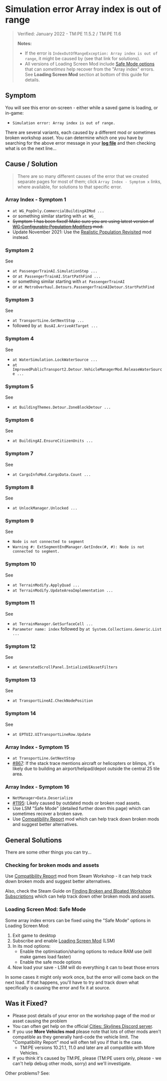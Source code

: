 # Simulation error Array index is out of range

> Verified: January 2022 - TM:PE 11.5.2 / TM:PE 11.6
>
> **Notes:**
> * If the error is `IndexOutOfRangeException: Array index is out of range`, it might be caused
    by [](Broken-Road-Assets.md) (see that link for solutions).
> * All versions of Loading Screen Mod
    include [Safe Mode options](https://steamcommunity.com/workshop/filedetails/discussion/667342976/1626286205707786286/)
    that can _sometimes_ help recover from the "Array index" errors. See **Loading Screen Mod** section at bottom of
    this guide for details.

## Symptom

You will see this error on-screen - either while a saved game is loading, or in-game:

* `Simulation error: Array index is out of range.`

There are several variants, each caused by a different mod or sometimes broken workshop asset. You can determine which
one you have by searching for the above error message in your [**log file**](Share-your-Cities-Skylines-log-file.md) and
then checking what is on the next line...

## Cause / Solution

> There are so many different causes of the error that we created separate pages for most of them;
> click `Array Index - Symptom x` links, where available, for solutions to that specific error.

### Array Index - Symptom 1

* `at WG_PopOnly.CommercialBuildingAIMod ...`
* or something similar starting with `at WG_`
* ~~Symptom 1 has been fixed! Make sure you are using latest version
  of [WG Configurable Population Modifiers](https://steamcommunity.com/sharedfiles/filedetails/?id=652921941) mod.~~
* Update November 2021: Use
  the [Realistic Population Revisited](https://steamcommunity.com/sharedfiles/filedetails/?id=2025147082&searchtext=realistic+population+revived)
  mod instead.

### Symptom 2

See [](Array-Index---Symptom-2.md)

* `at PassengerTrainAI.SimulationStep ...`
* or `at PassengerTrainAI.StartPathFind ...`
* or something similar starting with `at PassengerTrainAI`
* or `at MetroOverhaul.Detours.PassengerTrainAIDetour.StartPathFind`

### Symptom 3

See [](Array-Index---Symptom-3.md)

* `at TransportLine.GetNextStop ...`
* followed by `at BusAI.ArriveAtTarget ...`

### Symptom 4

See [](Array-Index---Symptom-4.md)

* `at WaterSimulation.LockWaterSource ...`
* `at ImprovedPublicTransport2.Detour.VehicleManagerMod.ReleaseWaterSource ...`

### Symptom 5

See [](Array-Index---Symptom-5.md)

* `at BuildingThemes.Detour.ZoneBlockDetour ...`

### Symptom 6

See [](Array-Index---Symptom-6.md)

* `at BuildingAI.EnsureCitizenUnits ...`

### Symptom 7

See [](Array-Index---Symptom-7.md)

* `at CargoInfoMod.CargoData.Count ...`

### Symptom 8

See [](Array-Index---Symptom-8.md)

* `at UnlockManager.Unlocked ...`

### Symptom 9

See [](Array-Index---Symptom-9.md)

* `Node is not connected to segment`
* `Warning #: ExtSegmentEndManager.GetIndex(#, #): Node is not connected to segment.`

### Symptom 10

See [](Array-Index---Symptom-10.md)

* `at TerrainModify.ApplyQuad ...`
* `at TerrainModify.UpdateAreaImplementation ...`

### Symptom 11

See [](Array-Index---Symptom-11.md)

* `at TerrainManager.GetSurfaceCell ...`
* `Parameter name: index` followed by `at System.Collections.Generic.List ...`

### Symptom 12

See [](Array-Index---Symptom-12.md)

* `at GeneratedScrollPanel.IntializeUIAssetFilters`

### Symptom 13

See [](Array-Index---Symptom-13.md)

* `at TransportLineAI.CheckNodePosition`

### Symptom 14

See [](Array-Index---Symptom-14.md)

* `at EPTUI2.UITransportLineRow.Update`

### Array Index - Symptom 15

* `at TransportLine.GetNextStop`
* [#867](https://github.com/CitiesSkylinesMods/TMPE/issues/867): If the stack trace mentions aircraft or helicopters or
  blimps, it's likely due to building an airport/helipad/depot outside the central 25 tile area.

### Array Index - Symptom 16

* `NetManager+Data.Deserialize`
* [#1195](https://github.com/CitiesSkylinesMods/TMPE/issues/1195): Likely caused by outdated mods or broken road assets.
* Use LSM "Safe Mode" (detailed further down this page) which can sometimes recover a broken save.
* Use [Compatibility Report](https://steamcommunity.com/sharedfiles/filedetails/?id=2633433869) mod which can help track
  down broken mods and suggest better alternatives.

## General Solutions

There are some other things you can try...

### Checking for broken mods and assets

Use [Compatibility Report](https://steamcommunity.com/sharedfiles/filedetails/?id=2633433869) mod from Steam Workshop -
it can help track down broken mods and suggest better alternatives.

Also, check the Steam Guide
on [Finding Broken and Bloated Workshop Subscriptions](https://steamcommunity.com/sharedfiles/filedetails/?id=1846793796)
which can help track down other broken mods and assets.

### Loading Screen Mod: Safe Mode

Some array index errors can be fixed using the "Safe Mode" options in Loading Screen Mod:

1. Exit game to desktop
2. Subscribe and enable [Loading Screen Mod](https://steamcommunity.com/sharedfiles/filedetails/?id=667342976) (LSM)
3. In its mod options:
    * Enable the optimisation/sharing options to reduce RAM use (will make games load faster)
    * Enable the safe mode options
4. Now load your save - LSM will do everything it can to beat those errors

In some cases it might only work once, but the error will come back on the next load. If that happens, you'll have to
try and track down what specifically is causing the error and fix it at source.

## Was it Fixed?

* Please post details of your error on the workshop page of the mod or asset causing the problem
* You can often get help on the
  official [Cities: Skylines Discord server](https://discordapp.com/channels/263634513861541888/513313798875119657).
* If you use **More Vehicles mod** please note that lots of other mods aren't compatible as they generally hard-code the
  vehicle limit. The "Compatibility Report" mod will often tell you if that is the case.
    * TM:PE versions 10.21.1, 11.0 and later are all compatible with More Vehicles.
* If you think it's caused by TM:PE, please [](Report-a-Bug.md) (TM:PE users only, please - we can't help debug other
  mods, sorry) and we'll investigate.

Other problems? See: [](Troubleshooting.md)